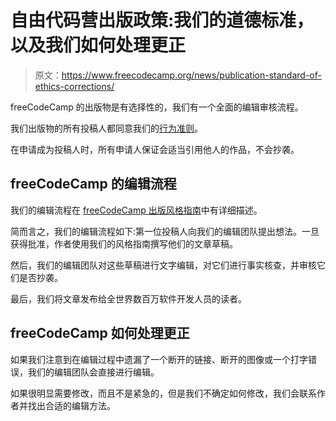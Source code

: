 # 自由代码营出版政策:我们的道德标准，以及我们如何处理更正

> 原文：<https://www.freecodecamp.org/news/publication-standard-of-ethics-corrections/>

freeCodeCamp 的出版物是有选择性的，我们有一个全面的编辑审核流程。

我们出版物的所有投稿人都同意我们的[行为准则](https://www.freecodecamp.org/news/code-of-conduct/)。

在申请成为投稿人时，所有申请人保证会适当引用他人的作品，不会抄袭。

## freeCodeCamp 的编辑流程

我们的编辑流程在 [freeCodeCamp 出版风格指南](https://www.freecodecamp.org/news/developer-news-style-guide/)中有详细描述。

简而言之，我们的编辑流程如下:第一位投稿人向我们的编辑团队提出想法。一旦获得批准，作者使用我们的风格指南撰写他们的文章草稿。

然后，我们的编辑团队对这些草稿进行文字编辑，对它们进行事实核查，并审核它们是否抄袭。

最后，我们将文章发布给全世界数百万软件开发人员的读者。

## freeCodeCamp 如何处理更正

如果我们注意到在编辑过程中遗漏了一个断开的链接、断开的图像或一个打字错误，我们的编辑团队会直接进行编辑。

如果很明显需要修改，而且不是紧急的，但是我们不确定如何修改，我们会联系作者并找出合适的编辑方法。